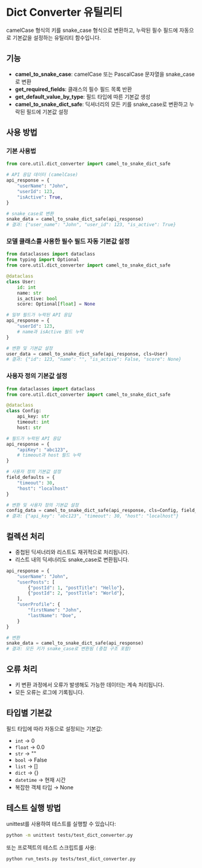 # Dict Converter 유틸리티

camelCase 형식의 키를 snake_case 형식으로 변환하고, 누락된 필수 필드에 자동으로 기본값을 설정하는 유틸리티 함수입니다.

## 기능

- **camel_to_snake_case**: camelCase 또는 PascalCase 문자열을 snake_case로 변환
- **get_required_fields**: 클래스의 필수 필드 목록 반환
- **get_default_value_by_type**: 필드 타입에 따른 기본값 생성
- **camel_to_snake_dict_safe**: 딕셔너리의 모든 키를 snake_case로 변환하고 누락된 필드에 기본값 설정

## 사용 방법

### 기본 사용법

```python
from core.util.dict_converter import camel_to_snake_dict_safe

# API 응답 데이터 (camelCase)
api_response = {
    "userName": "John",
    "userId": 123,
    "isActive": True,
}

# snake_case로 변환
snake_data = camel_to_snake_dict_safe(api_response)
# 결과: {"user_name": "John", "user_id": 123, "is_active": True}
```

### 모델 클래스를 사용한 필수 필드 자동 기본값 설정

```python
from dataclasses import dataclass
from typing import Optional
from core.util.dict_converter import camel_to_snake_dict_safe

@dataclass
class User:
    id: int
    name: str
    is_active: bool
    score: Optional[float] = None

# 일부 필드가 누락된 API 응답
api_response = {
    "userId": 123,
    # name과 isActive 필드 누락
}

# 변환 및 기본값 설정
user_data = camel_to_snake_dict_safe(api_response, cls=User)
# 결과: {"id": 123, "name": "", "is_active": False, "score": None}
```

### 사용자 정의 기본값 설정

```python
from dataclasses import dataclass
from core.util.dict_converter import camel_to_snake_dict_safe

@dataclass
class Config:
    api_key: str
    timeout: int
    host: str

# 필드가 누락된 API 응답
api_response = {
    "apiKey": "abc123",
    # timeout과 host 필드 누락
}

# 사용자 정의 기본값 설정
field_defaults = {
    "timeout": 30,
    "host": "localhost"
}

# 변환 및 사용자 정의 기본값 설정
config_data = camel_to_snake_dict_safe(api_response, cls=Config, field_defaults=field_defaults)
# 결과: {"api_key": "abc123", "timeout": 30, "host": "localhost"}
```

## 컬렉션 처리

- 중첩된 딕셔너리와 리스트도 재귀적으로 처리됩니다.
- 리스트 내의 딕셔너리도 snake_case로 변환됩니다.

```python
api_response = {
    "userName": "John",
    "userPosts": [
        {"postId": 1, "postTitle": "Hello"},
        {"postId": 2, "postTitle": "World"},
    ],
    "userProfile": {
        "firstName": "John",
        "lastName": "Doe",
    }
}

# 변환
snake_data = camel_to_snake_dict_safe(api_response)
# 결과: 모든 키가 snake_case로 변환됨 (중첩 구조 포함)
```

## 오류 처리

- 키 변환 과정에서 오류가 발생해도 가능한 데이터는 계속 처리됩니다.
- 모든 오류는 로그에 기록됩니다.

## 타입별 기본값

필드 타입에 따라 자동으로 설정되는 기본값:

- `int` → 0
- `float` → 0.0
- `str` → ""
- `bool` → False
- `list` → []
- `dict` → {}
- `datetime` → 현재 시간
- 복잡한 객체 타입 → None

## 테스트 실행 방법

unittest를 사용하여 테스트를 실행할 수 있습니다:

```bash
python -m unittest tests/test_dict_converter.py
```

또는 프로젝트의 테스트 스크립트를 사용:

```bash
python run_tests.py tests/test_dict_converter.py
```
